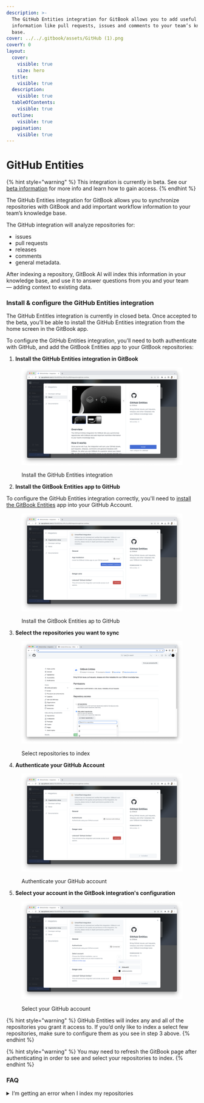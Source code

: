 ```yaml
---
description: >-
  The GitHub Entities integration for GitBook allows you to add useful
  information like pull requests, issues and comments to your team’s knowledge
  base.
cover: ../../.gitbook/assets/GitHub (1).png
coverY: 0
layout:
  cover:
    visible: true
    size: hero
  title:
    visible: true
  description:
    visible: true
  tableOfContents:
    visible: true
  outline:
    visible: true
  pagination:
    visible: true
---
```


# GitHub Entities

{% hint style="warning" %}
This integration is currently in beta. See our [beta information](./) for more info and learn how to gain access.
{% endhint %}

The GitHub Entities integration for GitBook allows you to synchronize repositories with GitBook and add important workflow information to your team’s knowledge base.

The GitHub integration will analyze repositories for:

* issues
* pull requests
* releases
* comments
* general metadata.

After indexing a repository, GitBook AI will index this information in your knowledge base, and use it to answer questions from you and your team — adding context to existing data.

### Install & configure the GitHub Entities integration

The GitHub Entitles integration is currently in closed beta. Once accepted to the beta, you’ll be able to install the GitHub Entities integration from the home screen in the GitBook app.

To configure the GitHub Entities integration, you’ll need to both authenticate with GitHub, and add the GitBook Entities app to your GitBook repositories:

1. **Install the GitHub Entities integration in GitBook**

<figure><img src="../../.gitbook/assets/Screenshot 2023-10-11 at 13.34.39.png" alt=""><figcaption><p>Install the GitHub Entities integration</p></figcaption></figure>

2. **Install the GitBook Entities app to GitHub**

To configure the GitHub Entities integration correctly, you'll need to [install the GitBook Entities](https://github.com/apps/gitbook-entities/) app into your GitHub Account.

<figure><img src="../../.gitbook/assets/Screenshot 2023-10-11 at 13.34.45.png" alt=""><figcaption><p>Install the GitBook Entities ap to GitHub</p></figcaption></figure>

3. **Select the repositories you want to sync**

<figure><img src="../../.gitbook/assets/Screenshot 2023-10-05 at 11.17.54.png" alt=""><figcaption><p>Select repositories to index</p></figcaption></figure>

4. **Authenticate your GitHub Account**

<figure><img src="../../.gitbook/assets/Screenshot 2023-10-11 at 13.36.09.png" alt=""><figcaption><p>Authenticate your GitHub account</p></figcaption></figure>

5. **Select your account in the GitBook integration's configuration**

<figure><img src="../../.gitbook/assets/Screenshot 2023-10-11 at 15.35.42.png" alt=""><figcaption><p>Select your GitHub account</p></figcaption></figure>

{% hint style="warning" %}
GitHub Entities will index any and all of the repositories you grant it access to. If you’d only like to index a select few repositories, make sure to configure them as you see in step 3 above.
{% endhint %}

{% hint style="warning" %}
You may need to refresh the GitBook page after authenticating in order to see and  select your repositories to index.
{% endhint %}

### FAQ

<details>

<summary>I’m getting an error when I index my repositories</summary>

This could be because your GitHub account is not properly authenticated in your GitBook space. Head to the configuration section for the GitHub Entities integration and try to authenticate your user account again.

</details>

